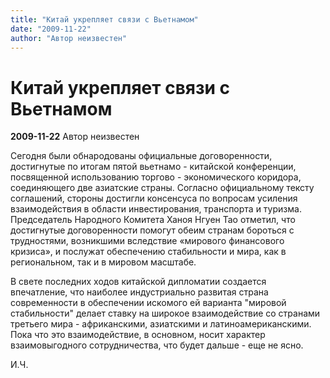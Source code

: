 ```yaml
---
title: "Китай укрепляет связи с Вьетнамом"
date: "2009-11-22"
author: "Автор неизвестен"
---
```


# Китай укрепляет связи с Вьетнамом

**2009-11-22** Автор неизвестен

Сегодня были обнародованы официальные договоренности, достигнутые по итогам пятой вьетнамо - китайской конференции, посвященной использованию торгово - экономического коридора, соединяющего две азиатские страны. Согласно официальному тексту соглашений, стороны достигли консенсуса по вопросам усиления взаимодействия в области инвестирования, транспорта и туризма. Председатель Народного Комитета Ханоя Нгуен Тао отметил, что достигнутые договоренности помогут обеим странам бороться с трудностями, возникшими вследствие «мирового финансового кризиса», и послужат обеспечению стабильности и мира, как в региональном, так и в мировом масштабе.

В свете последних ходов китайской дипломатии создается впечатление, что наиболее индустриально развитая страна современности в обеспечении искомого ей варианта "мировой стабильности" делает ставку на широкое взаимодействие со странами третьего мира - африканскими, азиатскими и латиноамериканскими. Пока что это взаимодействие, в основном, носит характер взаимовыгодного сотрудничества, что будет дальше - еще не ясно.

И.Ч.